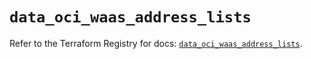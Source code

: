 # `data_oci_waas_address_lists`

Refer to the Terraform Registry for docs: [`data_oci_waas_address_lists`](https://registry.terraform.io/providers/oracle/oci/6.18.0/docs/data-sources/waas_address_lists).
